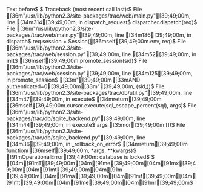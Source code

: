 Text before$
$
Traceback (most recent call last):$
  File [36m"/usr/lib/python2.3/site-packages/trac/web/main.py"[39;49;00m, line [34m314[39;49;00m, in dispatch_request$
    dispatcher.dispatch(req)$
  File [36m"/usr/lib/python2.3/site-packages/trac/web/main.py"[39;49;00m, line [34m186[39;49;00m, in dispatch$
    req.session = Session([36mself[39;49;00m.env, req)$
  File [36m"/usr/lib/python2.3/site-packages/trac/web/session.py"[39;49;00m, line [34m52[39;49;00m, in __init__$
    [36mself[39;49;00m.promote_session(sid)$
  File [36m"/usr/lib/python2.3/site-packages/trac/web/session.py"[39;49;00m, line [34m125[39;49;00m, in promote_session$
    [33m"[39;49;00m[33mAND authenticated=0[39;49;00m[33m"[39;49;00m, (sid,))$
  File [36m"/usr/lib/python2.3/site-packages/trac/db/util.py"[39;49;00m, line [34m47[39;49;00m, in execute$
    [34mreturn[39;49;00m [36mself[39;49;00m.cursor.execute(sql_escape_percent(sql), args)$
  File [36m"/usr/lib/python2.3/site-packages/trac/db/sqlite_backend.py"[39;49;00m, line [34m44[39;49;00m, in execute$
    args [35mor[39;49;00m [])$
  File [36m"/usr/lib/python2.3/site-packages/trac/db/sqlite_backend.py"[39;49;00m, line [34m36[39;49;00m, in _rollback_on_error$
    [34mreturn[39;49;00m function([36mself[39;49;00m, *args, **kwargs)$
[91mOperationalError[39;49;00m: database is locked$
$
[04m[91mT[39;49;00m[04m[91me[39;49;00m[04m[91mx[39;49;00m[04m[91mt[39;49;00m[04m[91m [39;49;00m[04m[91ma[39;49;00m[04m[91mf[39;49;00m[04m[91mt[39;49;00m[04m[91me[39;49;00m[04m[91mr[39;49;00m$

